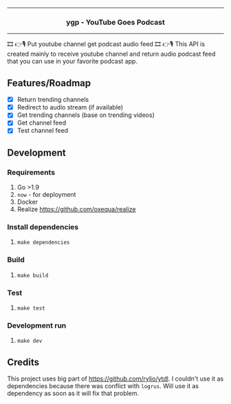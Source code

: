 <hr>
<h3 align="center">ygp - YouTube Goes Podcast</h3>
<hr>

🎞 👉🎙 Put youtube channel get podcast audio feed 🎞 👉🎙
This API is created mainly to receive youtube channel and return audio podcast feed that you can use in your favorite podcast app.

## Features/Roadmap
* [x] Return trending channels
* [x] Redirect to audio stream (if available)
* [x] Get trending channels (base on trending videos)
* [x] Get channel feed
* [x] Test channel feed

## Development

### Requirements
1. Go >1.9
1. `now` - for deployment
1. Docker
1. Realize https://github.com/oxequa/realize

### Install dependencies
1. `make dependencies`

### Build
1. `make build`

### Test
1. `make test`

### Development run
1. `make dev`

## Credits
This project uses big part of https://github.com/rylio/ytdl. I couldn't use it as dependencies because there was conflict with `logrus`. Will use it as dependency as soon as it will fix that problem.
